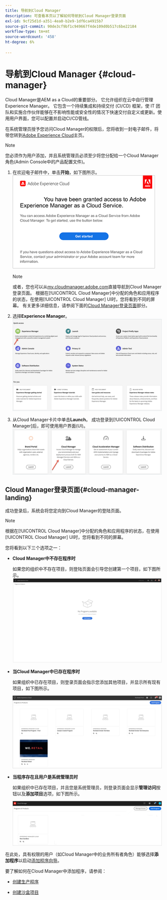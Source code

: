 ```yaml
---
title: 导航到Cloud Manager
description: 可查看本页以了解如何导航到Cloud Manager登录页面
exl-id: 9cf25d1d-a351-4ea0-b2e9-1df6ca4915b7
source-git-commit: 90de3cf9bf1c949667f4de109d0b517c6be22184
workflow-type: tm+mt
source-wordcount: '458'
ht-degree: 6%

---
```


# 导航到Cloud Manager {#cloud-manager}

Cloud Manager是AEM as a Cloud的重要部分。 它允许组织在云中自行管理Experience Manager。 它包含一个持续集成和持续交付 (CI/CD) 框架，使 IT 团队和实施合作伙伴能够在不影响性能或安全性的情况下快速交付自定义或更新。使用用户界面，您可以配置并启动CI/CD管线。

在系统管理员授予您访问Cloud Manager的权限后，您将收到一封电子邮件，将带您转到[Adobe Experience Cloud](https://experience.adobe.com)主页。

>[!NOTE]
>您必须作为用户添加，并且系统管理员必须至少将您分配给一个Cloud Manager角色(Admin Console中的产品配置文件)。

1. 在欢迎电子邮件中，单击&#x200B;**开始**，如下图所示。
   ![](/help/onboarding/what-is-required/assets/get-started-email.png)

   >[!NOTE]
   >或者，您也可以从[my.cloudmanager.adobe.com](https://my.cloudmanager.adobe.com/)直接导航到Cloud Manager登录页面。 根据在[!UICONTROL Cloud Manager]中分配的角色和应用程序的状态，在使用[!UICONTROL Cloud Manager] UI时，您将看到不同的屏幕。 有关更多详细信息，请参阅下面的[Cloud Manager登录页面](#cloud-manager-landing)部分。

1. 选择&#x200B;**Experience Manager**。
   ![](/help/onboarding/getting-access-to-aem-in-cloud/assets/landing-page1.png)

1. 从Cloud Manager卡片中单击&#x200B;**Launch**。 成功登录到[!UICONTROL Cloud Manager]后，即可使用用户界面(UI)。
   ![](/help/onboarding/getting-access-to-aem-in-cloud/assets/landing-page2.png)


## Cloud Manager登录页面{#cloud-manager-landing}

成功登录后，系统会将您定向到Cloud Manager的登陆页面。

>[!NOTE]
>根据在[!UICONTROL Cloud Manager]中分配的角色和应用程序的状态，在使用[!UICONTROL Cloud Manager] UI时，您将看到不同的屏幕。

您将看到以下三个选项之一：

* **Cloud Manager中不存在程序时**

   如果您的组织中不存在项目，则登陆页面会引导您创建第一个项目，如下图所示。
   ![](/help/onboarding/getting-access-to-aem-in-cloud/assets/first_timelogin0.png)

* **当Cloud Manager中已存在程序时**

   如果组织中已存在项目，则登录页面会指示您添加其他项目，并显示所有现有项目，如下图所示。

   ![](/help/onboarding/getting-access-to-aem-in-cloud/assets/first_timelogin1.png)

* **当程序存在且用户是系统管理员时**

   如果组织中已存在项目，并且您是系统管理员，则登录页面会显示&#x200B;**管理访问**&#x200B;按钮以及&#x200B;**添加项目**&#x200B;选项，如下图所示。

   ![](/help/onboarding/getting-access-to-aem-in-cloud/assets/admin-console-4.png)

在此处，具有权限的用户（如Cloud Manager中的业务所有者角色）能够选择&#x200B;**添加程序**&#x200B;以启动[添加程序向导](https://experienceleague.adobe.com/docs/experience-manager-cloud-service/onboarding/getting-access/production-programs/creating-production-program.html?lang=en#getting-access)。

要了解如何在Cloud Manager中添加程序，请参阅：

* [创建生产程序](/help/onboarding/getting-access-to-aem-in-cloud/creating-production-program.md)

* [创建沙盒项目](/help/onboarding/getting-access-to-aem-in-cloud/creating-sandbox-program.md)
